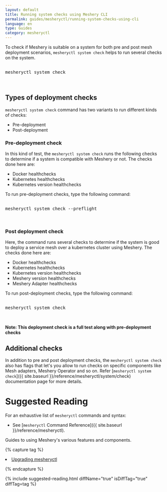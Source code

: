 ```yaml
---
layout: default
title: Running system checks using Meshery CLI
permalink: guides/mesheryctl/running-system-checks-using-cli
language: en
type: Guides
category: mesheryctl
---
```


To check if Meshery is suitable on a system for both pre and post mesh deployment scenarios, `mesheryctl system check` helps to run several checks on the system.

<pre class="codeblock-pre">
<div class="codeblock"><div class="clipboardjs">
mesheryctl system check

</div></div>
</pre>

## Types of deployment checks

`mesheryctl system check` command has two variants to run different kinds of checks:
 - Pre-deployment
 - Post-deployment

### Pre-deployment check

In this kind of test, the `mesheryctl system check` runs the following checks to determine if a system is compatible with Meshery or not. The checks done here are:
 - Docker healthchecks
 - Kubernetes healthchecks
 - Kubernetes version healthchecks

To run pre-deployment checks, type the following command:
<pre class="codeblock-pre">
<div class="codeblock"><div class="clipboardjs">
mesheryctl system check --preflight

</div></div>
</pre>

### Post deployment check

Here, the command runs several checks to determine if the system is good to deploy a service mesh over a kubernetes cluster using Meshery. The checks done here are:
 - Docker healthchecks
 - Kubernetes healthchecks
 - Kubernetes version healthchecks
 - Meshery version healthchecks
 - Meshery Adapter healthchecks

To run post-deployment checks, type the following command:
<pre class="codeblock-pre">
<div class="codeblock"><div class="clipboardjs">
mesheryctl system check

</div></div>
</pre>

**Note: This deployment check is a full test along with pre-deployment checks**

## Additional checks

In addition to pre and post deployment checks, the `mesheryctl system check` also has flags that let's you allow to run checks on specific components like Mesh adapters, Meshery Operator and so on. Refer [`mesheryctl system check`]({{ site.baseurl }}/reference/mesheryctl/system/check) documentation page for more details.

# Suggested Reading

For an exhaustive list of `mesheryctl` commands and syntax:

- See [`mesheryctl` Command Reference]({{ site.baseurl }}/reference/mesheryctl).

Guides to using Meshery's various features and components.

{% capture tag %}

<li><a href="{{ site.baseurl }}/guides/upgrade#upgrading-meshery-cli">Upgrading mesheryctl</a></li>

{% endcapture %}

{% include suggested-reading.html diffName="true" isDiffTag="true" diffTag=tag %}

